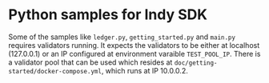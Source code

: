 # Python samples for Indy SDK

Some of the samples like `ledger.py`, `getting_started.py` and `main.py` requires validators running. It expects the validators to be either at localhost (127.0.0.1) or an IP configured at environment varaible `TEST_POOL_IP`. There is a validator pool that can be used which resides at `doc/getting-started/docker-compose.yml`, which runs at IP 10.0.0.2. 
